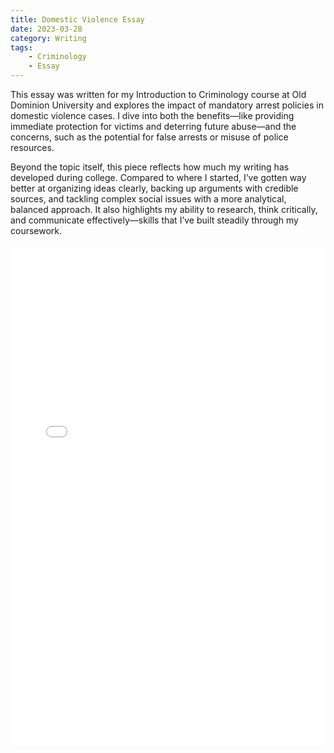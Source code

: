 ```yaml
---
title: Domestic Violence Essay
date: 2023-03-28
category: Writing
tags:
    - Criminology
    - Essay
---
```


This essay was written for my Introduction to Criminology course at Old Dominion University and explores the impact of mandatory arrest policies in domestic violence cases. I dive into both the benefits—like providing immediate protection for victims and deterring future abuse—and the concerns, such as the potential for false arrests or misuse of police resources.

Beyond the topic itself, this piece reflects how much my writing has developed during college. Compared to where I started, I’ve gotten way better at organizing ideas clearly, backing up arguments with credible sources, and tackling complex social issues with a more analytical, balanced approach. It also highlights my ability to research, think critically, and communicate effectively—skills that I’ve built steadily through my coursework.

<embed src="/files/Mandatory Arrest for Domestic Violence.pdf" type="application/pdf" width="100%" height="800px">